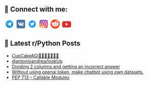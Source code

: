 ## 🔎 Connect with me:
[<img src="https://github.com/bullbesh/bullbesh/blob/main/images/Telegram.png" width="32" height="32" />](https://t.me/bullbesh)
[<img src="https://github.com/bullbesh/bullbesh/blob/main/images/VK.png" width="32" height="32" />](https://vk.com/bullbesh)
[<img src="https://github.com/bullbesh/bullbesh/blob/main/images/Twitter.png" width="32" height="32" />](https://twitter.com/bullbesh1)
[<img src="https://github.com/bullbesh/bullbesh/blob/main/images/Instagram.png" width="32" height="32" />](https://www.instagram.com/bullbesh)
[<img src="https://github.com/bullbesh/bullbesh/blob/main/images/Reddit.png" width="32" height="32" />](https://www.reddit.com/user/bullbesh)
[<img src="https://github.com/bullbesh/bullbesh/blob/main/images/YouTube.png" width="32" height="32" />](https://www.youtube.com/channel/UCtfjRs6uzgq5mfm8S06WTcg)

## 📕 Latest r/Python Posts
<!-- BLOG-POST-LIST:START -->
- [CupCakeAGI🧁🍰🎉🤖🧠🍩🍪](https://www.reddit.com/r/Python/comments/12x702g/cupcakeagi/)
- [diantonioandrea/lookUp](https://www.reddit.com/r/Python/comments/12x6mdu/diantonioandrealookup/)
- [Dividing 2 columns and getting an incorrect answer](https://www.reddit.com/r/Python/comments/12x52zl/dividing_2_columns_and_getting_an_incorrect_answer/)
- [Without using openai token, make chatbot using own datasets.](https://www.reddit.com/r/Python/comments/12x4uy9/without_using_openai_token_make_chatbot_using_own/)
- [PEP 713 – Callable Modules](https://www.reddit.com/r/Python/comments/12x4sr5/pep_713_callable_modules/)
<!-- BLOG-POST-LIST:END -->
